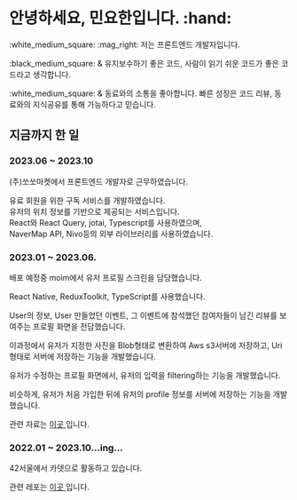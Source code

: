 <h1> 안녕하세요, 민요한입니다. :hand: </h1>
<p> :white_medium_square: :mag_right: 저는 프론트엔드 개발자입니다.</p>
 <p>:black_medium_square: & 유지보수하기 좋은 코드, 사람이 읽기 쉬운 코드가 좋은 코드라고 생각합니다. </p>
  <p> :white_medium_square: & 동료와의 소통을 좋아합니다. 빠른 성장은 코드 리뷰, 동료와의 지식공유를 통해 가능하다고 믿습니다. </p>

 <h2>지금까지 한 일</h2>
  <h3>2023.06 ~ 2023.10</h3>
  <p>(주)쏘쏘마켓에서 프론트엔드 개발자로 근무하였습니다.</p>
  <p>유료 회원을 위한 구독 서비스를 개발하였습니다.<br>
   유저의 위치 정보를 기반으로 제공되는 서비스입니다.<br>
   React와 React Query, jotai, Typescript를 사용하였으며,<br>
   NaverMap API, Nivo등의 외부 라이브러리를 사용하였습니다. </p>
 <h3>2023.01 ~ 2023.06.</h3>
  <p>배포 예정중 moim에서 유저 프로필 스크린을 담당했습니다.</p>
  <p>React Native, ReduxToolkit, TypeScript를 사용했습니다.</p>
  <p>User의 정보, User 만들었던 이벤트, 그 이벤트에 참석했던 참여자들이 남긴 리뷰를 보여주는 프로필 화면을 전담했습니다.</p>
  <p>이과정에서 유저가 지정한 사진을 Blob형태로 변환하여 Aws s3서버에 저장하고, Uri형태로 서버에 저장하는 기능을 개발했습니다.</p> 
  <p>유저가 수정하는 프로필 화면에서, 유저의 입력을 filtering하는 기능을 개발했습니다.</p>
  <p>비슷하게, 유저가 처음 가입한 뒤에 유저의 profile 정보를 서버에 저장하는 기능을 개발했습니다.</p>
  <p>관련 자료는 <a href="https://cheddar-appeal-ee8.notion.site/About-Moim-f2a85a9933fc4a628851d77ff57de7f3"> 이곳 </a>입니다. </p>
  
 <h3>2022.01 ~ 2023.10...ing...</h3>
 <p>42서울에서 카뎃으로 활동하고 있습니다.</p>
  <p>관련 레포는 <a href="https://github.com/Hello-IAN/42Course"> 이곳 </a>입니다. </p>
   


